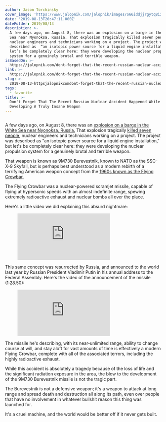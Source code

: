 ```yaml
---
author: Jason Torchinsky
cover_image: 'https://www.jalopnik.com/jalopnik/images/o66iddjjrgytq8izhst6.jpg'
date: '2019-08-13T20:47:11.000Z'
dateFolder: 2019/08/13
description: >-
  A few days ago, on August 8, there was an explosion on a barge in the White
  Sea near Nyonoksa, Russia. That explosion tragically killed seven people,
  nuclear engineers and technicians working on a project. The project was
  described as  “an isotopic power source for a liquid engine installation,” but
  let’s be completely clear here: they were developing the nuclear propulsion
  system for a genuinely brutal and terrible weapon.
isBasedOn: >-
  https://jalopnik.com/dont-forget-that-the-recent-russian-nuclear-accident-ha-1837209644
link: >-
  https://jalopnik.com/dont-forget-that-the-recent-russian-nuclear-accident-ha-1837209644
slug: >-
  2019-08-13-httpsjalopnikcomdont-forget-that-the-recent-russian-nuclear-accident-ha-1837209644
tags:
  - favorite
title: >-
  Don't Forget That The Recent Russian Nuclear Accident Happened While
  Developing A Truly Insane Weapon
---
```

<figure><picture> <source media="(min-width: 429px)" srcset="https://www.jalopnik.com/jalopnik/images/o66iddjjrgytq8izhst6.webp" type="image/webp"/> <source media="(max-width: 428px)" srcset="https://www.jalopnik.com/jalopnik/images/o66iddjjrgytq8izhst6.sm.webp" type="image/webp"/> <img alt="" src="https://www.jalopnik.com/jalopnik/images/o66iddjjrgytq8izhst6.jpg"/> </picture></figure>
<p>A few days ago, on August 8, there was an <a href="https://arstechnica.com/information-technology/2019/08/russian-nuclear-powered-cruise-missile-blows-up-creating-mini-chernobyl/">explosion on a barge in the White Sea near Nyonoksa, Russia.</a> That explosion tragically <a href="https://www.wsj.com/articles/russian-nuclear-agency-confirms-deaths-during-missile-test-11565446468">killed seven people</a>, nuclear engineers and technicians working on a project. The project was described as "an isotopic power source for a liquid engine installation," but let's be completely clear here: they were developing the nuclear propulsion system for a genuinely brutal and terrible weapon.</p>
<p>That weapon is known as 9M730 Burevestnik, known to NATO as the SSC-X-9 Skyfall, but is perhaps best understood as a modern rebirth of a terrifying American weapon concept from the <a href="https://jalopnik.com/the-flying-crowbar-the-insane-doomsday-weapon-america-1435286216">1960s known as the Flying Crowbar.</a></p>
<p>The Flying Crowbar was a nuclear-powered scramjet missile, capable of flying at hypersonic speeds with an almost indefinite range, spewing extremely radioactive exhaust and nuclear bombs all over the place.</p>
<p>Here's a little video we did explaining this absurd nightmare:</p>
<figure><div class="rw-embed-wrapper"><embed src="https://www.youtube.com/embed/H05NALoVFcA?v=H05NALoVFcA" type="video/mp4"/></div></figure>
<p>This same concept was resurrected by Russia, and announced to the world last year by Russian President Vladimir Putin in his annual address to the Federal Assembly. Here's the video of the announcement of the missile (1:28.50):</p>
<figure><div class="rw-embed-wrapper"><embed src="https://www.youtube.com/embed/iDGvrdqQZVY?v=iDGvrdqQZVY" type="video/mp4"/></div></figure>
<p>The missile he's describing, with its near-unlimited range, ability to change course at will, and stay aloft for vast amounts of time is effectively a modern Flying Crowbar, complete with all of the associated terrors, including the highly radioactive exhaust.</p>
<p>While this accident is absolutely a tragedy because of the loss of life and the significant radiation exposure in the area, the blow to the development of the 9M730 Burevestnik missile is not the tragic part.</p>
<p>The Burevestnik is not a defensive weapon; it's a weapon to attack at long range and spread death and destruction all along its path, even over people that have no involvement in whatever bullshit reason this thing was launched for.</p>
<p>It's a cruel machine, and the world would be better off if it never gets built.</p>
